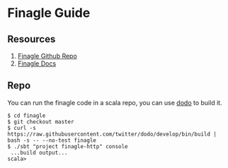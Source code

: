 # Finagle Guide

## Resources
1. [Finagle Github Repo](https://github.com/twitter/finagle)
2. [Finagle Docs](https://twitter.github.io/finagle/)

## Repo
You can run the finagle code in a scala repo, you can use [dodo](https://github.com/twitter/dodo) to build it.

```shell
$ cd finagle
$ git checkout master
$ curl -s https://raw.githubusercontent.com/twitter/dodo/develop/bin/build | bash -s -- --no-test finagle
$ ./sbt "project finagle-http" console
 ...build output...
scala>
```

